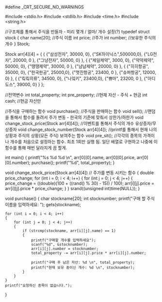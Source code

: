 #define _CRT_SECURE_NO_WARNINGS

#include <stdio.h>
#include <stdlib.h>
#include <time.h>
#include <string.h>

//구조체를 통해서 주식을 만들자 - 미리 몇개 / 얼마/ 개수 설정(?)
typedef struct stock {
	char name[20]; //주식 이름
	int price; //주가
	int number; //보유한 주식의 개수
} Stock;


Stock arr[4][4] =
{
		{
			{"삼성전자", 30000, 0},
			{"SK하이닉스",500000,0},
			{"LG전자", 20000, 0 },
			{"그냥전자", 50000, 0}
		},
		{
			{"제일제약", 3000, 0},
			{"약약제약", 50000, 0},
			{"땡땡제약", 30000, 0 },
			{"냠냠제약", 20000, 0}
		},
		{
			{"히히항공", 35000, 0},
			{"한국한공", 25000,0},
			{"멋진항공", 23400, 0 },
			{"슈퍼항공", 12000, 0}
		},
		{
			{"킼킼의류", 34500, 0},
			{"나잌키", 23400,0},
			{"쀼마", 23200, 0 },
			{"아디도스", 39000, 0}
		}
};

//전역변수
int total_property;
int pre_property; //현재 자산 - 주식 + 현금
int cash; //현금 자산만

//주식을 구매하는 함수
void purchase();
//주식을 판매하는 함수
void sell();
//랜덤을 통해서 함수를 돌려서 주가 변동 - 한국의 기준에 맞춰서 상한가/하한가
void change_stock_price(Stock arr[4][4]);
//이벤트를 통해서 주식의 개수 유상증자/무상증자
void change_stock_number(Stock arr[4][4]);
//printf를 통해서 현재 나의 상황과 주식의 상황(모든 주식) 보여주는 함수
void pre_sit();
//각각의 종목의 가격이나 개수를 처음으로 설정하는 함수. 최초 1회만 실행 됨. 일단 배열로 구현하고 나중에 이 함수를 통해 매번 달라지게 끔 할게.


int main()
{
	printf("%s %d %d \n", arr[0][0].name, arr[0][0].price, arr[0][0].number);
	purchase();
	printf("%d", total_property);
}

void change_stock_price(Stock arr[4][4]) // 주가를 변동 시키는 함수
{
	double price_change;
	for (int i = 0; i < 4; i++)
	{
		for (int j = 0; j < 4; j++)
		{
			price_change = ((double)(100 + ((rand() % 30) - 15)) / 100);
			arr[i][j].price = arr[i][j].price * price_change;
		}
	}
	srand((unsigned int)time(NULL));
}

void purchase()
{
	char stockname[20];
	int stocknumber;
	printf("구매 할 주식 이름을 입력하세요: ");
	gets(stockname);

	for (int i = 0; i < 4; i++)
	{
		for (int j = 0; j < 4; j++)
		{
			if (strcmp(stockname, arr[i][j].name) == 1)
			{
				printf("구매할 개수를 입력하세요");
				scanf("%d", &stocknumber);
				arr[i][j].number = stocknumber;
				total_property -= arr[i][j].price * arr[i][j].number;

				printf("구매 후 남은 자산: %d \n", total_property);
				printf("현재 보유 중이신 개수: %d \n", stocknumber);
			}
		}
	}
	printf("요청하신 종목이 없습니다.");
}
